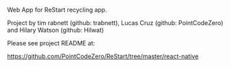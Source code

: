 Web App for ReStart recycling app. 

Project by tim rabnett (github: trabnett), Lucas Cruz (github:  PointCodeZero) and Hilary Watson (github: Hilwat)

Please see project README at:

https://github.com/PointCodeZero/ReStart/tree/master/react-native

